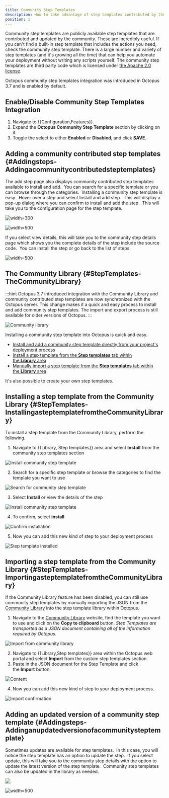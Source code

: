 ```yaml
---
title: Community Step Templates
description: How to take advantage of step templates contributed by the Octopus community
position: 1
---
```


Community step templates are publicly available step templates that are contributed and updated by the community. These are incredibly useful. If you can't find a built-in step template that includes the actions you need, check the community step template. There is a large number and variety of step templates (and it's growing all the time) that can help you automate your deployment without writing any scripts yourself. The community step templates are third party code which is licensed under [the Apache 2.0 license](https://github.com/OctopusDeploy/Library/blob/master/LICENSE.txt).

Octopus community step templates integration was introduced in Octopus 3.7 and is enabled by default.

## Enable/Disable Community Step Templates Integration

1. Navigate to {{Configuration,Features}}.
2. Expand the **Octopus Community Step Template** section by clicking on it.
3. Toggle the select to either **Enabled** or **Disabled**, and click **SAVE**.


## Adding a community contributed step templates {#Addingsteps-Addingacommunitycontributedsteptemplates}

The add step page also displays community contributed step templates available to install and add.  You can search for a specific template or you can browse through the categories.  Installing a community step template is easy.  Hover over a step and select Install and add step.  This will display a pop-up dialog where you can confirm to install and add the step.  This will take you to the configuration page for the step template.

![](install-community-step.png "width=300")

![](install-community-step-popup.png "width=500")

If you select view details, this will take you to the community step details page which shows you the complete details of the step include the source code.  You can install the step or go back to the list of steps.

![](install-community-step-details.png "width=500")

## The Community Library {#StepTemplates-TheCommunityLibrary}

<!-- remove
Is there something Octopus doesn't support out-of-the-box? Take a look at the [Community Library](https://library.octopus.com/) which is full of step templates that have been contributed and are maintained by the Octopus community.
-->
:::hint
Octopus 3.7 introduced integration with the Community Library and community contributed step templates are now synchronized with the Octopus server. This change makes it a quick and easy process to install and add community step templates. The import and export process is still available for older versions of Octopus.
:::

![Community library](step-templates-community-library.png "width=500")

Installing a community step template into Octopus is quick and easy.

- [Install and add a community step template directly from your project's deployment process](/docs/deployment-process/steps/index.md#Addingsteps-Addingacommunitycontributedsteptemplates)
- [Install a step template from the **Step templates** tab within the **Library** area](/docs/deployment-process/steps/community-step-templates.md#StepTemplates-InstallingasteptemplatefromtheCommunityLibrary)
- [Manually import a step template from the **Step templates** tab within the **Library** area](/docs/deployment-process/steps/community-step-templates.md#StepTemplates-ImportingasteptemplatefromtheCommunityLibrary)

It's also possible to create your own step templates.

## Installing a step template from the Community Library {#StepTemplates-InstallingasteptemplatefromtheCommunityLibrary}

To install a step template from the Community Library, perform the following.

1. Navigate to {{Library, Step templates}} area and select **Install** from the community step templates section

![Install community step template](step-templates-install.png "width=500")

2. Search for a specific step template or browse the categories to find the template you want to use

![Search for community step template](step-templates-search-community.png "width=500")

3. Select **Install** or view the details of the step

![Install community step template](step-templates-install-community-template.png "width=500")

4. To confirm, select **install**

![Confirm installation](step-templates-confirm-installation.png "width=500")

5. Now you can add this new kind of step to your deployment process

![Step template installed](step-templates-community-template-installed.png "width=500")

## Importing a step template from the Community Library {#StepTemplates-ImportingasteptemplatefromtheCommunityLibrary}

If the Community Library feature has been disabled, you can still use community step templates by manually importing the JSON from the [Community Library](http://library.octopus.com/) into the step template library within Octopus.

1. Navigate to the [Community Library](http://library.octopus.com/) website, find the template you want to use and click on the **Copy to clipboard** button. *Step Templates are transported as a JSON document containing all of the information required by Octopus.*

![Import from community library](step-templates-import-from-community-library.png "width=500")

2. Navigate to {{Library,Step templates}} area within the Octopus web portal and select **Import** from the custom step templates section.
3. Paste in the JSON document for the Step Template and click the **Import** button.

![Content](step-templates-import-content.png "width=500")

4. Now you can add this new kind of step to your deployment process.

![Import confirmation](step-templates--step-template-import-confirmed.png "width=500")


## Adding an updated version of a community step template {#Addingsteps-Addinganupdatedversionofacommunitysteptemplate}

Sometimes updates are available for step templates.  In this case, you will notice the step template has an option to update the step.  If you select update, this will take you to the community step details with the option to update the latest version of the step template.  Community step templates can also be updated in the library as needed.

![](update-community-step.png)

![](update-community-step-details.png "width=500")
